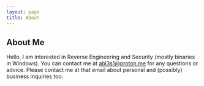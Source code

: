 ```yaml
---
layout: page
title: About
---
```


## About Me

Hello, I am interested in Reverse Engineering and Security (mostly binaries in Windows). You can contact me at abl3s1@proton.me for any questions or advice. Please contact me at that email about personal and (possibly) business inquiries too. 
